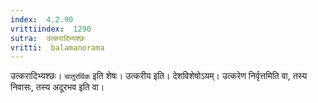 ```yaml
---
index:  4.2.90
vrittiindex:  1290
sutra:  उत्करादिभ्यश्छः
vritti:  balamanorama 
---
```


उत्करादिभ्यश्छः। `चातुरर्थिक` इति शेषः। उत्करीय इति। देशविशेषोऽयम्। उत्करेण निर्वृत्तमिति वा, तस्य निवासः, तस्य अदूरभव इति वा। 


